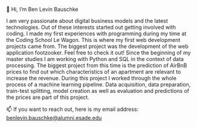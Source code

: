 👋 Hi, I’m Ben Levin Bauschke

I am very passionate about digital business models and the latest technologies. 
Out of these interests started out getting involved with coding. I made my first experiences with programming during my time at the Coding School Le Wagon. 
This is where my first web development projects came from. The biggest project was the development of the web application footzooker. 
Feel free to check it out!
Since the beginning of my master studies I am working with Python and SQL in the context of data processing. 
The biggest project from this time is the prediction of AirBnB prices to find out which characteristics of an apartment are relevant 
to increase the revenue. 
During this project I worked through the whole process of a machine learning pipeline. Data acquisition, data preparation, train-test splitting, 
model creation as well as evaluation and predictions of the prices are part of this project.

📫 If you want to reach out, here is my email address: benlevin.bauschke@alumni.esade.edu

<!---
le-vin/le-vin is a ✨ special ✨ repository because its `README.md` (this file) appears on your GitHub profile.
You can click the Preview link to take a look at your changes.
--->
